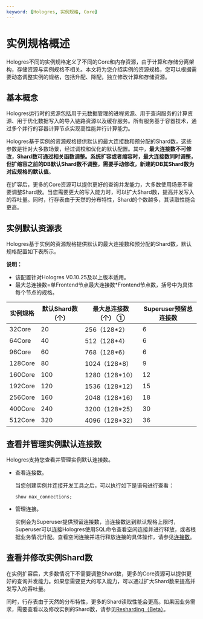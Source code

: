 ```yaml
---
keyword: [Hologres, 实例规格, Core]
---
```


# 实例规格概述

Hologres不同的实例规格定义了不同的Core和内存资源，由于计算和存储分离架构，存储资源与实例规格不相关。本文将为您介绍实例的资源规格，您可以根据需要动态调整实例的规格，包括升配、降配，独立修改计算和存储资源。

## 基本概念

Hologres运行时的资源包括用于元数据管理的进程资源、用于查询服务的计算资源、用于优化数据写入的导入链路资源以及缓存服务。所有服务基于容器技术，通过多个并行的容器计算节点实现高性能并行计算能力。

Hologres基于实例的资源规格提供默认的最大连接数和预分配的Shard数，这些参数是针对大多数场景，经过调校和优化的默认配置。其中，**最大连接数不可修改，Shard数可通过相关函数调整。系统扩容或者缩容时，最大连接数同时调整，但扩缩容之前的DB默认Shard数不调整，需要手动修改，新建的DB其Shard数为对应规格的默认值**。

在扩容后，更多的Core资源可以提供更好的查询并发能力，大多数使用场景不需要调整Shard数。当您需要更大的写入能力时，可以扩大Shard数，提高并发写入的吞吐量。同时，行存表由于天然的分布特性，Shard的个数越多，其读取性能会更高。

## 实例默认资源表

Hologres基于实例的资源规格提供默认的最大连接数和预分配的Shard数，默认规格配置如下表所示。

**说明：**

-   该配置针对Hologres V0.10.25及以上版本适用。
-   最大总连接数=单Frontend节点最大连接数\*Frontend节点数，括号中为具体每个节点的规格。

|实例规格|默认Shard数（个）|最大总连接数（个） ①|Superuser预留总连接数|
|----|-----------|-----------|---------------|
|32Core|20|256（128\*2）|6|
|64Core|40|512（128\*4）|6|
|96Core|60|768（128\*6）|6|
|128Core|80|1024（128\*8）|9|
|160Core|100|1280（128\*10）|12|
|192Core|120|1536（128\*12）|15|
|256Core|160|2048（128\*16）|18|
|400Core|240|3200（128\*25）|30|
|512Core|320|4096（128\*32）|36|

## 查看并管理实例默认连接数

Hologres支持您查看并管理实例默认连接数。

-   查看连接数。

    当您创建实例并连接开发工具之后，可以执行如下是语句进行查看：

    ```
    show max_connections;
    ```

-   管理连接。

    实例会为Superuser提供预留连接数，当连接数达到默认规格上限时，Superuser可以连接Hologres使用SQL命令查看空闲连接并进行释放，或者根据业务情况升配。查看空闲连接并进行释放连接的具体操作，请参见[连接数](/intl.zh-CN/监控与告警/Hologres管控台的监控指标.md)。


## 查看并修改实例Shard数

在实例扩容后，大多数情况下不需要调整Shard数，更多的Core资源可以提供更好的查询并发能力。如果您需要更大的写入能力，可以通过扩大Shard数来提高并发写入的吞吐量。

同时，行存表由于天然的分布特性，更多的Shard读取性能会更高。如果因业务需求，需要查看以及修改实例的Shard数，请参见[Resharding（Beta）](/intl.zh-CN/SQL参考/高级命令/Resharding（Beta）.md)。


